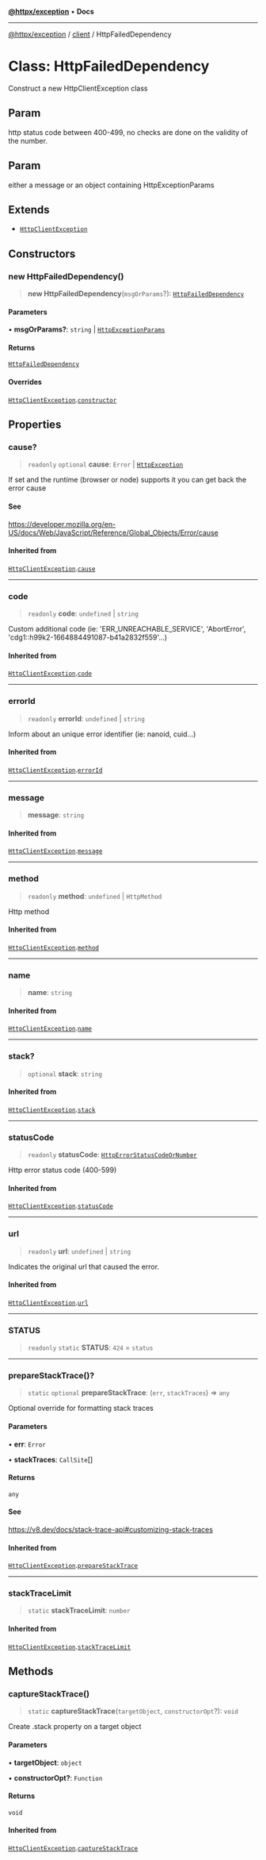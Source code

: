 [**@httpx/exception**](../../README.md) • **Docs**

---

[@httpx/exception](../../README.md) / [client](../README.md) / HttpFailedDependency

# Class: HttpFailedDependency

Construct a new HttpClientException class

## Param

http status code between 400-499, no checks are done on the validity of the number.

## Param

either a message or an object containing HttpExceptionParams

## Extends

- [`HttpClientException`](../../base/classes/HttpClientException.md)

## Constructors

### new HttpFailedDependency()

> **new HttpFailedDependency**(`msgOrParams`?): [`HttpFailedDependency`](HttpFailedDependency.md)

#### Parameters

• **msgOrParams?**: `string` \| [`HttpExceptionParams`](../../types/type-aliases/HttpExceptionParams.md)

#### Returns

[`HttpFailedDependency`](HttpFailedDependency.md)

#### Overrides

[`HttpClientException`](../../base/classes/HttpClientException.md).[`constructor`](../../base/classes/HttpClientException.md#constructors)

## Properties

### cause?

> `readonly` `optional` **cause**: `Error` \| [`HttpException`](../../base/classes/HttpException.md)

If set and the runtime (browser or node) supports it
you can get back the error cause

#### See

https://developer.mozilla.org/en-US/docs/Web/JavaScript/Reference/Global_Objects/Error/cause

#### Inherited from

[`HttpClientException`](../../base/classes/HttpClientException.md).[`cause`](../../base/classes/HttpClientException.md#cause)

---

### code

> `readonly` **code**: `undefined` \| `string`

Custom additional code (ie: 'ERR_UNREACHABLE_SERVICE', 'AbortError', 'cdg1::h99k2-1664884491087-b41a2832f559'...)

#### Inherited from

[`HttpClientException`](../../base/classes/HttpClientException.md).[`code`](../../base/classes/HttpClientException.md#code)

---

### errorId

> `readonly` **errorId**: `undefined` \| `string`

Inform about an unique error identifier (ie: nanoid, cuid...)

#### Inherited from

[`HttpClientException`](../../base/classes/HttpClientException.md).[`errorId`](../../base/classes/HttpClientException.md#errorid)

---

### message

> **message**: `string`

#### Inherited from

[`HttpClientException`](../../base/classes/HttpClientException.md).[`message`](../../base/classes/HttpClientException.md#message)

---

### method

> `readonly` **method**: `undefined` \| `HttpMethod`

Http method

#### Inherited from

[`HttpClientException`](../../base/classes/HttpClientException.md).[`method`](../../base/classes/HttpClientException.md#method)

---

### name

> **name**: `string`

#### Inherited from

[`HttpClientException`](../../base/classes/HttpClientException.md).[`name`](../../base/classes/HttpClientException.md#name)

---

### stack?

> `optional` **stack**: `string`

#### Inherited from

[`HttpClientException`](../../base/classes/HttpClientException.md).[`stack`](../../base/classes/HttpClientException.md#stack)

---

### statusCode

> `readonly` **statusCode**: [`HttpErrorStatusCodeOrNumber`](../../types/type-aliases/HttpErrorStatusCodeOrNumber.md)

Http error status code (400-599)

#### Inherited from

[`HttpClientException`](../../base/classes/HttpClientException.md).[`statusCode`](../../base/classes/HttpClientException.md#statuscode)

---

### url

> `readonly` **url**: `undefined` \| `string`

Indicates the original url that caused the error.

#### Inherited from

[`HttpClientException`](../../base/classes/HttpClientException.md).[`url`](../../base/classes/HttpClientException.md#url)

---

### STATUS

> `readonly` `static` **STATUS**: `424` = `status`

---

### prepareStackTrace()?

> `static` `optional` **prepareStackTrace**: (`err`, `stackTraces`) => `any`

Optional override for formatting stack traces

#### Parameters

• **err**: `Error`

• **stackTraces**: `CallSite`[]

#### Returns

`any`

#### See

https://v8.dev/docs/stack-trace-api#customizing-stack-traces

#### Inherited from

[`HttpClientException`](../../base/classes/HttpClientException.md).[`prepareStackTrace`](../../base/classes/HttpClientException.md#preparestacktrace)

---

### stackTraceLimit

> `static` **stackTraceLimit**: `number`

#### Inherited from

[`HttpClientException`](../../base/classes/HttpClientException.md).[`stackTraceLimit`](../../base/classes/HttpClientException.md#stacktracelimit)

## Methods

### captureStackTrace()

> `static` **captureStackTrace**(`targetObject`, `constructorOpt`?): `void`

Create .stack property on a target object

#### Parameters

• **targetObject**: `object`

• **constructorOpt?**: `Function`

#### Returns

`void`

#### Inherited from

[`HttpClientException`](../../base/classes/HttpClientException.md).[`captureStackTrace`](../../base/classes/HttpClientException.md#capturestacktrace)
